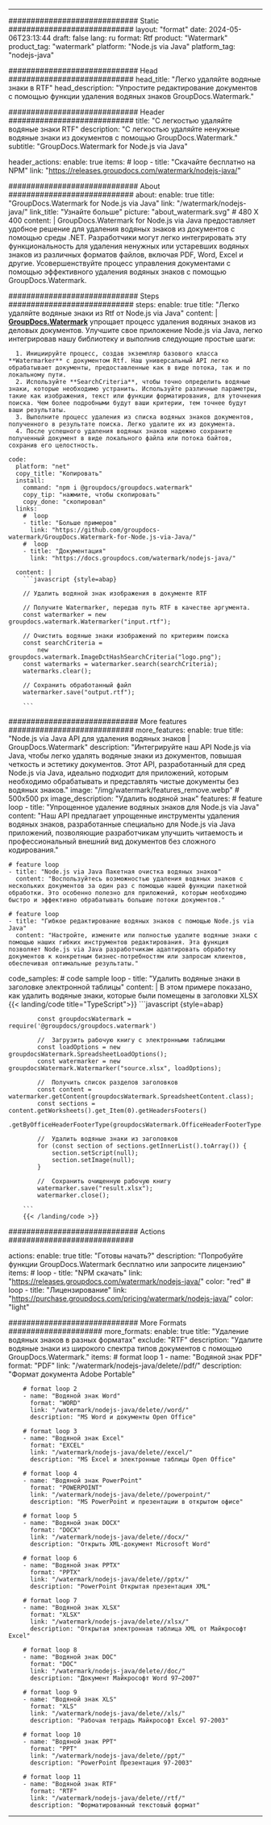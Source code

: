 
---
############################# Static ############################
layout: "format"
date:  2024-05-06T23:13:44
draft: false
lang: ru
format: Rtf
product: "Watermark"
product_tag: "watermark"
platform: "Node.js via Java"
platform_tag: "nodejs-java"

############################# Head ############################
head_title: "Легко удаляйте водяные знаки в RTF"
head_description: "Упростите редактирование документов с помощью функции удаления водяных знаков GroupDocs.Watermark."

############################# Header ############################
title: "С легкостью удаляйте водяные знаки RTF" 
description: "С легкостью удаляйте ненужные водяные знаки из документов с помощью GroupDocs.Watermark."
subtitle: "GroupDocs.Watermark for Node.js via Java" 

header_actions:
  enable: true
  items:
    #  loop
    - title: "Скачайте бесплатно на NPM"
      link: "https://releases.groupdocs.com/watermark/nodejs-java/"
      
############################# About ############################
about:
    enable: true
    title: "GroupDocs.Watermark for Node.js via Java"
    link: "/watermark/nodejs-java/"
    link_title: "Узнайте больше"
    picture: "about_watermark.svg" # 480 X 400
    content: |
       GroupDocs.Watermark for Node.js via Java предоставляет удобное решение для удаления водяных знаков из документов с помощью среды .NET. Разработчики могут легко интегрировать эту функциональность для удаления ненужных или устаревших водяных знаков из различных форматов файлов, включая PDF, Word, Excel и другие. Усовершенствуйте процесс управления документами с помощью эффективного удаления водяных знаков с помощью GroupDocs.Watermark.

############################# Steps ############################
steps:
    enable: true
    title: "Легко удаляйте водяные знаки из Rtf от Node.js via Java"
    content: |
      **[GroupDocs.Watermark](https://products.groupdocs.com/watermark/nodejs-java/)** упрощает процесс удаления водяных знаков из деловых документов. Улучшите свое приложение Node.js via Java, легко интегрировав нашу библиотеку и выполнив следующие простые шаги:
      
      1. Инициируйте процесс, создав экземпляр базового класса **Watermarker** с документом Rtf. Наш универсальный API легко обрабатывает документы, предоставленные как в виде потока, так и по локальному пути.
      2. Используйте **SearchCriteria**, чтобы точно определить водяные знаки, которые необходимо устранить. Используйте различные параметры, такие как изображения, текст или функции форматирования, для уточнения поиска. Чем более подробными будут ваши критерии, тем точнее будут ваши результаты.
      3. Выполните процесс удаления из списка водяных знаков документов, полученного в результате поиска. Легко удалите их из документа.
      4. После успешного удаления водяных знаков надежно сохраните полученный документ в виде локального файла или потока байтов, сохранив его целостность.
   
    code:
      platform: "net"
      copy_title: "Копировать"
      install:
        command: "npm i @groupdocs/groupdocs.watermark"
        copy_tip: "нажмите, чтобы скопировать"
        copy_done: "скопировал"
      links:
        #  loop
        - title: "Больше примеров"
          link: "https://github.com/groupdocs-watermark/GroupDocs.Watermark-for-Node.js-via-Java/"
        #  loop
        - title: "Документация"
          link: "https://docs.groupdocs.com/watermark/nodejs-java/"
          
      content: |
        ```javascript {style=abap}

        // Удалить водяной знак изображения в документе RTF

        // Получите Watermarker, передав путь RTF в качестве аргумента.
        const watermarker = new groupdocs.watermark.Watermarker("input.rtf");
        
        // Очистить водяные знаки изображений по критериям поиска
        const searchCriteria = 
            new groupdocs.watermark.ImageDctHashSearchCriteria("logo.png");
        const watermarks = watermarker.search(searchCriteria);
        watermarks.clear();

        // Сохранить обработанный файл
        watermarker.save("output.rtf");
        
        ```            

############################# More features ############################
more_features:
  enable: true
  title: "Node.js via Java API для удаления водяных знаков | GroupDocs.Watermark"
  description: "Интегрируйте наш API Node.js via Java, чтобы легко удалять водяные знаки из документов, повышая четкость и эстетику документов. Этот API, разработанный для сред Node.js via Java, идеально подходит для приложений, которым необходимо обрабатывать и представлять чистые документы без водяных знаков."
  image: "/img/watermark/features_remove.webp" # 500x500 px
  image_description: "Удалить водяной знак"
  features:
    # feature loop
    - title: "Упрощенное удаление водяных знаков для Node.js via Java"
      content: "Наш API предлагает упрощенные инструменты удаления водяных знаков, разработанные специально для Node.js via Java приложений, позволяющие разработчикам улучшить читаемость и профессиональный внешний вид документов без сложного кодирования."

    # feature loop
    - title: "Node.js via Java Пакетная очистка водяных знаков"
      content: "Воспользуйтесь возможностью удаления водяных знаков с нескольких документов за один раз с помощью нашей функции пакетной обработки. Это особенно полезно для приложений, которым необходимо быстро и эффективно обрабатывать большие потоки документов."

    # feature loop
    - title: "Гибкое редактирование водяных знаков с помощью Node.js via Java"
      content: "Настройте, измените или полностью удалите водяные знаки с помощью наших гибких инструментов редактирования. Эта функция позволяет Node.js via Java разработчикам адаптировать обработку документов к конкретным бизнес-потребностям или запросам клиентов, обеспечивая оптимальные результаты."
      
  code_samples:
    # code sample loop
    - title: "Удалить водяные знаки в заголовке электронной таблицы"
      content: |
        В этом примере показано, как удалить водяные знаки, которые были помещены в заголовки XLSX
        {{< landing/code title="TypeScript">}}
        ```javascript {style=abap}
        
            const groupdocsWatermark = require('@groupdocs/groupdocs.watermark')

            //  Загрузить рабочую книгу с электронными таблицами
            const loadOptions = new groupdocsWatermark.SpreadsheetLoadOptions();
            const watermarker = new groupdocsWatermark.Watermarker("source.xlsx", loadOptions);

            //  Получить список разделов заголовков
            const content = watermarker.getContent(groupdocsWatermark.SpreadsheetContent.class);
            const sections = content.getWorksheets().get_Item(0).getHeadersFooters()
                .getByOfficeHeaderFooterType(groupdocsWatermark.OfficeHeaderFooterType.HeaderPrimary).getSections();
  
            //  Удалить водяные знаки из заголовков
            for (const section of sections.getInnerList().toArray()) {
                section.setScript(null);
                section.setImage(null);
            }

            //  Сохранить очищенную рабочую книгу
            watermarker.save("result.xlsx");
            watermarker.close();

        ```
        {{< /landing/code >}}


############################# Actions ############################

actions:
  enable: true
  title: "Готовы начать?"
  description: "Попробуйте функции GroupDocs.Watermark бесплатно или запросите лицензию"
  items:
    #  loop
    - title: "NPM скачать"
      link: "https://releases.groupdocs.com/watermark/nodejs-java/"
      color: "red"
        #  loop
    - title: "Лицензирование"
      link: "https://purchase.groupdocs.com/pricing/watermark/nodejs-java/"
      color: "light"


############################# More Formats #####################
more_formats:
    enable: true
    title: "Удаление водяных знаков в разных форматах"
    exclude: "RTF"
    description: "Удалите водяные знаки из широкого спектра типов документов с помощью GroupDocs.Watermark."
    items: 
        # format loop 1
        - name: "Водяной знак PDF"
          format: "PDF"
          link: "/watermark/nodejs-java/delete//pdf/"
          description: "Формат документа Adobe Portable"

        # format loop 2
        - name: "Водяной знак Word"
          format: "WORD"
          link: "/watermark/nodejs-java/delete//word/"
          description: "MS Word и документы Open Office"
          
        # format loop 3
        - name: "Водяной знак Excel"
          format: "EXCEL"
          link: "/watermark/nodejs-java/delete//excel/"
          description: "MS Excel и электронные таблицы Open Office"

        # format loop 4
        - name: "Водяной знак PowerPoint"
          format: "POWERPOINT"
          link: "/watermark/nodejs-java/delete//powerpoint/"
          description: "MS PowerPoint и презентации в открытом офисе"

        # format loop 5
        - name: "Водяной знак DOCX"
          format: "DOCX"
          link: "/watermark/nodejs-java/delete//docx/"
          description: "Открыть XML-документ Microsoft Word"
          
        # format loop 6
        - name: "Водяной знак PPTX"
          format: "PPTX"
          link: "/watermark/nodejs-java/delete//pptx/"
          description: "PowerPoint Открытая презентация XML"
          
        # format loop 7
        - name: "Водяной знак XLSX"
          format: "XLSX"
          link: "/watermark/nodejs-java/delete//xlsx/"
          description: "Открытая электронная таблица XML от Майкрософт Excel"

        # format loop 8
        - name: "Водяной знак DOC"
          format: "DOC"
          link: "/watermark/nodejs-java/delete//doc/"
          description: "Документ Майкрософт Word 97—2007"

        # format loop 9
        - name: "Водяной знак XLS"
          format: "XLS"
          link: "/watermark/nodejs-java/delete//xls/"
          description: "Рабочая тетрадь Майкрософт Excel 97-2003"

        # format loop 10
        - name: "Водяной знак PPT"
          format: "PPT"
          link: "/watermark/nodejs-java/delete//ppt/"
          description: "PowerPoint Презентация 97-2003"

        # format loop 11
        - name: "Водяной знак RTF"
          format: "RTF"
          link: "/watermark/nodejs-java/delete//rtf/"
          description: "Форматированный текстовый формат"

---